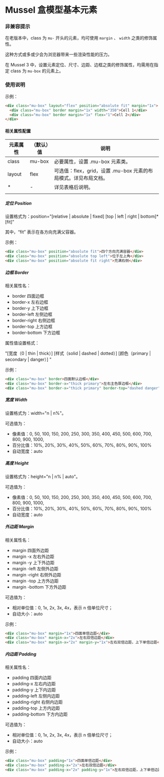 # Mussel 盒模型基本元素



### 非兼容提示

在老版本中，class 为 `mu-`  开头的元素，均可使用 `margin` 、 `width`  之类的修饰属性。

这种方式或多或少会为浏览器带来一些渲染性能的压力。

在 Mussel 3 中，设置元素定位、尺寸、边距、边框之类的修饰属性，均需用在指定 class 为 `mu-box` 的元素上。



### 使用说明

示例：

```html
<div class="mu-box" layout="flex" position="absolute fit" margin="1x">
  <div class="mu-box" border margin="1x" width="350">Cell 1</div>
  <div class="mu-box" border margin="1x" flex="1">Cell 2</div>
</div>
```



#### 相关属性配置

| 元素属性 | （默认）值 | 说明                                                         |
| -------- | ---------- | ------------------------------------------------------------ |
| class    | mu-box     | 必要属性，设置 .mu-box 元素类。                              |
| layout   | flex       | 可选值：flex，grid，设置 .mu-box 元素的布局模式。详见布局文档。 |
| *        | -          | 详见表格后说明。                                             |
|          |            |                                                              |



##### 定位 Position

设置格式为：position="[relative | absolute | fixed] [top | left | right | bottom]* [fit]"

其中，“fit” 表示在各方向充满父容器。

示例：

```html
<div class="mu-box" position="absolute fit">四个方向充满容器</div>
<div class="mu-box" position="absolute top left">位于左上角</div>
<div class="mu-box" position="absolute fit right">充满右侧</div>
```



##### 边框 Border

相关属性名：

- border 四面边框
- border-x 左右边框
- border-y 上下边框
- border-left 左侧边框
- border-right 右侧边框
- border-top 上方边框
- border-bottom 下方边框



属性值设置格式：

"[宽度（0 | thin | thick）] [样式（solid | dashed | dotted）] [颜色（primary | secondary | danger）] "



示例：

```html
<div class="mu-box" border>四面默认边框</div>
<div class="mu-box" border-x="thick primary">左右主色厚边框</div>
<div class="mu-box" border-x="thick primary" border-top="dashed danger">左右主色厚边框，上方危险色虚线边框</div>
```



##### 宽度 Width

设置格式为：width="n | n%"。

可选值为：

- 像素值：0, 50, 100, 150, 200, 250, 300, 350, 400, 450, 500, 600, 700, 800, 900, 1000,
- 百分比值：10%, 20%, 30%, 40%, 50%, 60%, 70%, 80%, 90%, 100%
- 自动宽度：auto





##### 高度 Height

设置格式为：height="n | n% | auto"。

可选值为：

- 像素值：0, 50, 100, 150, 200, 250, 300, 350, 400, 450, 500, 600, 700, 800, 900, 1000,
- 百分比值：10%, 20%, 30%, 40%, 50%, 60%, 70%, 80%, 90%, 100%
- 自动宽度：auto



##### 外边距 Margin

相关属性名：

- margin 四面外边距
- margin -x 左右外边距
- margin -y 上下外边距
- margin -left 左侧外边距
- margin -right 右侧外边距
- margin -top 上方外边距
- margin -bottom 下方外边距



可选值为：

- 相对单位值：0, 1x, 2x, 3x, 4x，表示 n 倍单位尺寸；
- 自动大小：auto



示例：

```html
<div class="mu-box" margin="1x">四面单倍边距</div>
<div class="mu-box" margin-x="2x">左右双倍边距</div>
<div class="mu-box" margin-x="2x" margin-y="1x">左右双倍边距，上下单倍边距</div>
```





##### 内边距 Padding

相关属性名：

- padding 四面内边距
- padding-x 左右内边距
- padding-y 上下内边距
- padding-left 左侧内边距
- padding-right 右侧内边距
- padding-top 上方内边距
- padding-bottom 下方内边距



可选值为：

- 相对单位值：0, 1x, 2x, 3x, 4x，表示 n 倍单位尺寸；
- 自动大小：auto



示例：

```html
<div class="mu-box" padding="1x">四面单倍边距</div>
<div class="mu-box" padding-x="2x">左右双倍边距</div>
<div class="mu-box" padding-x="2x" padding-y="1x">左右双倍边距，上下单倍边距</div>
```




